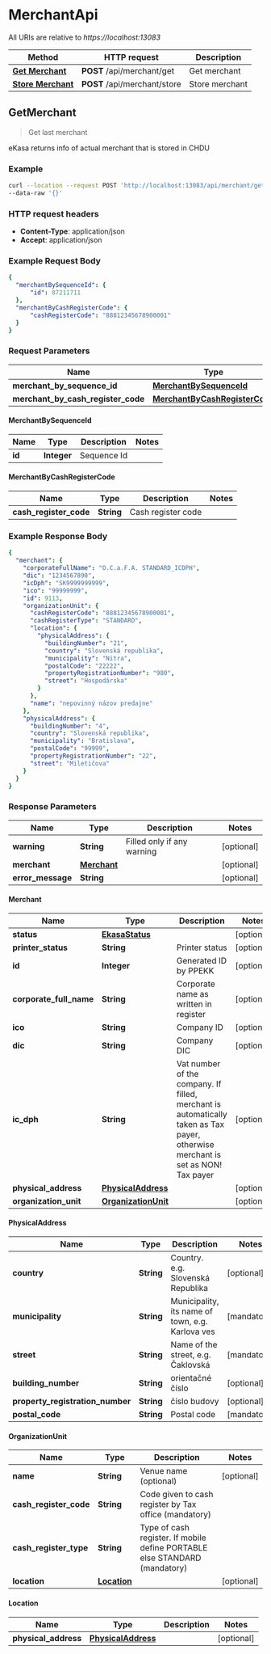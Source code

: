 # MerchantApi

All URIs are relative to *https://localhost:13083*

Method | HTTP request | Description
------------- | ------------- | -------------
[**Get Merchant**](MerchantApiGet.md#GetMerchant) | **POST** /api/merchant/get | Get merchant
[**Store Merchant**](MerchantApiStore.md#StoreMerchant) | **POST** /api/merchant/store | Store merchant

## GetMerchant

> Get last merchant

eKasa returns info of actual merchant that is stored in CHDU

### Example

```bash
curl --location --request POST 'http://localhost:13083/api/merchant/get' \
--data-raw '{}'
```

### HTTP request headers

- **Content-Type**: application/json
- **Accept**: application/json

### Example Request Body

```yaml
{
  "merchantBySequenceId": {
      "id": 87211711
  },
  "merchantByCashRegisterCode": {
      "cashRegisterCode": "88812345678900001"
  }
}
```

### Request Parameters

Name | Type | Description | Notes
------------ | ------------- | ------------- | -------------
**merchant_by_sequence_id** | [**MerchantBySequenceId**](MerchantApiGet#MerchantBySequenceId) |  | [optional] 
**merchant_by_cash_register_code** | [**MerchantByCashRegisterCode**](MerchantApiGet#MerchantByCashRegisterCode) |  | [optional] 

#### MerchantBySequenceId

Name | Type | Description | Notes
------------ | ------------- | ------------- | -------------
**id** | **Integer** | Sequence Id | 

#### MerchantByCashRegisterCode

Name | Type | Description | Notes
------------ | ------------- | ------------- | -------------
**cash_register_code** | **String** | Cash register code | 

### Example Response Body

```yaml
{
  "merchant": {
    "corporateFullName": "O.C.a.F.A. STANDARD_ICDPH",
    "dic": "1234567890",
    "icDph": "SK9999999999",
    "ico": "99999999",
    "id": 9113,
    "organizationUnit": {
      "cashRegisterCode": "88812345678900001",
      "cashRegisterType": "STANDARD",
      "location": {
        "physicalAddress": {
          "buildingNumber": "21",
          "country": "Slovenská republika",
          "municipality": "Nitra",
          "postalCode": "22222",
          "propertyRegistrationNumber": "980",
          "street": "Hospodárska"
        }
      },
      "name": "nepovinný názov predajne"
    },
    "physicalAddress": {
      "buildingNumber": "4",
      "country": "Slovenská republika",
      "municipality": "Bratislava",
      "postalCode": "99999",
      "propertyRegistrationNumber": "22",
      "street": "Miletičova"
    }
  }
}
```

### Response Parameters

Name | Type | Description | Notes
------------ | ------------- | ------------- | -------------
**warning** | **String** | Filled only if any warning | [optional] 
**merchant** | [**Merchant**](MerchantApiGet.md#Merchant) |  | [optional] 
**error_message** | **String** |  | [optional] 

#### Merchant

Name | Type | Description | Notes
------------ | ------------- | ------------- | -------------
**status** | [**EkasaStatus**](EkasaStatus.md) |  | [optional] 
**printer_status** | **String** | Printer status | [optional] 
**id** | **Integer** | Generated ID by PPEKK | [optional] 
**corporate_full_name** | **String** | Corporate name as written in register | [optional] 
**ico** | **String** | Company ID | [optional] 
**dic** | **String** | Company DIC | [optional] 
**ic_dph** | **String** | Vat number of the company. If filled, merchant is automatically taken as Tax payer, otherwise merchant is set as NON! Tax payer | [optional] 
**physical_address** | [**PhysicalAddress**](MerchantApiGet.md#PhysicalAddress) |  | [optional] 
**organization_unit** | [**OrganizationUnit**](MerchantApiGet.md#OrganizationUnit) |  | [optional] 

#### PhysicalAddress

Name | Type | Description | Notes
------------ | ------------- | ------------- | -------------
**country** | **String** | Country. e.g. Slovenská Republika | [optional] 
**municipality** | **String** | Municipality, its name of town, e.g. Karlova ves | [mandatory] 
**street** | **String** | Name of the street, e.g. Čaklovská | [mandatory] 
**building_number** | **String** | orientačné číslo | [optional] 
**property_registration_number** | **String** | číslo budovy | [optional] 
**postal_code** | **String** | Postal code | [mandatory] 

#### OrganizationUnit

Name | Type | Description | Notes
------------ | ------------- | ------------- | -------------
**name** | **String** | Venue name (optional) | [optional] 
**cash_register_code** | **String** | Code given to cash register by Tax office (mandatory) | 
**cash_register_type** | **String** | Type of cash register. If mobile define PORTABLE else STANDARD (mandatory) | 
**location** | [**Location**](MerchantApiGet.md#Location) |  | [optional] 

#### Location

Name | Type | Description | Notes
------------ | ------------- | ------------- | -------------
**physical_address** | [**PhysicalAddress**](MerchantApiGet.md#PhysicalAddress) |  | [optional] 